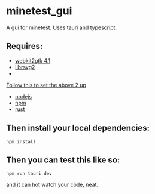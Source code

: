 # minetest_gui
 A gui for minetest. Uses tauri and typescript.

## Requires:


- [webkit2gtk 4.1](https://webkitgtk.org/)
- [librsvg2](https://en.wikipedia.org/wiki/Librsvg)
- 
[Follow this to set the above 2 up](https://tauri.app/v1/guides/getting-started/prerequisites/#setting-up-linux)

- [nodejs](https://nodejs.org/)
- [npm](https://www.npmjs.com/)
- [rust](https://www.rust-lang.org/)

## Then install your local dependencies:
```
npm install
```

## Then you can test this like so:
```
npm run tauri dev
```

and it can hot watch your code, neat.
